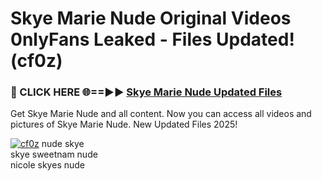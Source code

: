 # Skye Marie Nude Original Videos 0nlyFans Leaked - Files Updated! (cf0z)

<h3>🔴 CLICK HERE 🌐==►► <a href="https://tinyurl.com/52m3yx9h" rel="nofollow">Skye Marie Nude Updated Files</a></h3>

Get Skye Marie Nude and all content. Now you can access all videos and pictures of Skye Marie Nude. New Updated Files 2025!

[![cf0z](https://i.imgur.com/TnHtlc8.gif)](https://tinyurl.com/52m3yx9h)
nude skye<br>
skye sweetnam nude<br>
nicole skyes nude